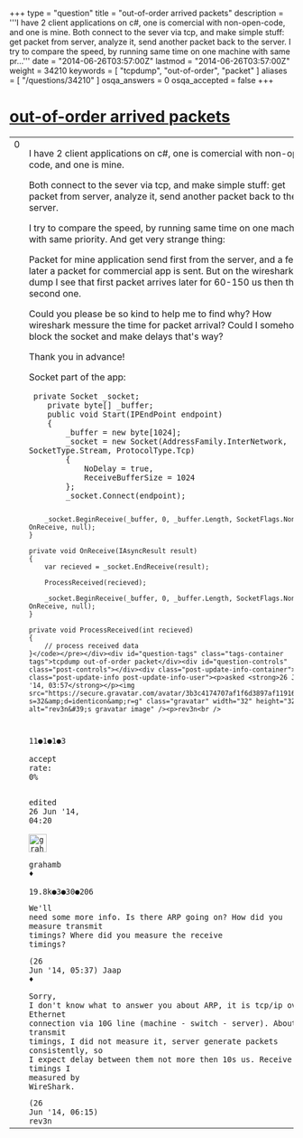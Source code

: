 +++
type = "question"
title = "out-of-order arrived packets"
description = '''I have 2 client applications on c#, one is comercial with non-open-code, and one is mine. Both connect to the sever via tcp, and make simple stuff: get packet from server, analyze it, send another packet back to the server. I try to compare the speed, by running same time on one machine with same pr...'''
date = "2014-06-26T03:57:00Z"
lastmod = "2014-06-26T03:57:00Z"
weight = 34210
keywords = [ "tcpdump", "out-of-order", "packet" ]
aliases = [ "/questions/34210" ]
osqa_answers = 0
osqa_accepted = false
+++

<div class="headNormal">

# [out-of-order arrived packets](/questions/34210/out-of-order-arrived-packets)

</div>

<div id="main-body">

<div id="askform">

<table id="question-table" style="width:100%;"><colgroup><col style="width: 50%" /><col style="width: 50%" /></colgroup><tbody><tr class="odd"><td style="width: 30px; vertical-align: top"><div class="vote-buttons"><div id="post-34210-score" class="post-score" title="current number of votes">0</div><div id="favorite-count" class="favorite-count"></div></div></td><td><div id="item-right"><div class="question-body"><p>I have 2 client applications on c#, one is comercial with non-open-code, and one is mine.</p><p>Both connect to the sever via tcp, and make simple stuff: get packet from server, analyze it, send another packet back to the server.</p><p>I try to compare the speed, by running same time on one machine with same priority. And get very strange thing:</p><p>Packet for mine application send first from the server, and a few us later a packet for commercial app is sent. But on the wireshark dump I see that first packet arrives later for 60-150 us then the second one.</p><p>Could you please be so kind to help me to find why? How wireshark messure the time for packet arrival? Could I somehow block the socket and make delays that's way?</p><p>Thank you in advance!</p><p>Socket part of the app:</p><pre><code> private Socket _socket;
    private byte[] _buffer;
    public void Start(IPEndPoint endpoint)
    {
        _buffer = new byte[1024];
        _socket = new Socket(AddressFamily.InterNetwork, SocketType.Stream, ProtocolType.Tcp)
        {
            NoDelay = true,
            ReceiveBufferSize = 1024
        };
        _socket.Connect(endpoint);

        _socket.BeginReceive(_buffer, 0, _buffer.Length, SocketFlags.None, OnReceive, null);
    }

    private void OnReceive(IAsyncResult result)
    {
        var recieved = _socket.EndReceive(result);

        ProcessReceived(recieved);

        _socket.BeginReceive(_buffer, 0, _buffer.Length, SocketFlags.None, OnReceive, null);
    }

    private void ProcessReceived(int recieved)
    {
        // process received data
    }</code></pre></div><div id="question-tags" class="tags-container tags">tcpdump out-of-order packet</div><div id="question-controls" class="post-controls"></div><div class="post-update-info-container"><div class="post-update-info post-update-info-user"><p>asked <strong>26 Jun '14, 03:57</strong></p><img src="https://secure.gravatar.com/avatar/3b3c4174707af1f6d3897af1191604ed?s=32&amp;d=identicon&amp;r=g" class="gravatar" width="32" height="32" alt="rev3n&#39;s gravatar image" /><p>rev3n<br />
<span class="score" title="11 reputation points">11</span><span title="1 badges"><span class="badge1">●</span><span class="badgecount">1</span></span><span title="1 badges"><span class="silver">●</span><span class="badgecount">1</span></span><span title="3 badges"><span class="bronze">●</span><span class="badgecount">3</span></span><br />
<span class="accept_rate" title="Rate of the user&#39;s accepted answers">accept rate:</span> <span title="rev3n has no accepted answers">0%</span></p></div><div class="post-update-info post-update-info-edited"><p>edited 26 Jun '14, 04:20</p><img src="https://secure.gravatar.com/avatar/d2a7e24ca66604c749c7c88c1da8ff78?s=32&amp;d=identicon&amp;r=g" class="gravatar" width="32" height="32" alt="grahamb&#39;s gravatar image" /><p>grahamb ♦<br />
<span class="score" title="19834 reputation points"><span>19.8k</span></span><span title="3 badges"><span class="badge1">●</span><span class="badgecount">3</span></span><span title="30 badges"><span class="silver">●</span><span class="badgecount">30</span></span><span title="206 badges"><span class="bronze">●</span><span class="badgecount">206</span></span></p></div></div><div id="comments-container-34210" class="comments-container"><span id="34211"></span><div id="comment-34211" class="comment"><div id="post-34211-score" class="comment-score"></div><div class="comment-text"><p>We'll need some more info. Is there ARP going on? How did you measure transmit timings? Where did you measure the receive timings?</p></div><div id="comment-34211-info" class="comment-info"><span class="comment-age">(26 Jun '14, 05:37)</span> Jaap ♦</div></div><span id="34213"></span><div id="comment-34213" class="comment"><div id="post-34213-score" class="comment-score"></div><div class="comment-text"><p>Sorry, I don't know what to answer you about ARP, it is tcp/ip over Ethernet connection via 10G line (machine - switch - server). About transmit timings, I did not measure it, server generate packets consistently, so I expect delay between them not more then 10s us. Receive timings I measured by WireShark.</p></div><div id="comment-34213-info" class="comment-info"><span class="comment-age">(26 Jun '14, 06:15)</span> rev3n</div></div></div><div id="comment-tools-34210" class="comment-tools"></div><div class="clear"></div><div id="comment-34210-form-container" class="comment-form-container"></div><div class="clear"></div></div></td></tr></tbody></table>

</div>

</div>

